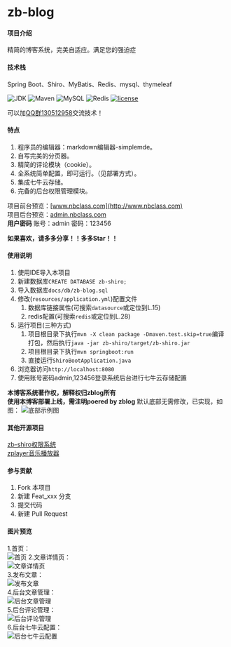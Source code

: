 # zb-blog

#### 项目介绍
精简的博客系统，完美自适应。满足您的强迫症<br/>
#### 技术栈
Spring Boot、Shiro、MyBatis、Redis、mysql、thymeleaf<br/>

![JDK](https://img.shields.io/badge/JDK-1.8-green.svg)
![Maven](https://img.shields.io/badge/Maven-3.3.9-green.svg)
![MySQL](https://img.shields.io/badge/MySQL-5.6.24-green.svg)
![Redis](https://img.shields.io/badge/Redis-3.0.503-green.svg)
[![license](https://img.shields.io/badge/license-MIT-yellow.svg)](https://gitee.com/supperzh/zb-shiro/blob/master/LICENSE)

可以加[QQ群130512958](http://shang.qq.com/wpa/qunwpa?idkey=dad3420aea2111ee98653f703f61bc504bfcd6dd85d1766a344523d7e353ad43)交流技术！

#### 特点
1. 程序员的编辑器：markdown编辑器-simplemde。
2. 自写完美的分页器。
3. 精简的评论模块（cookie）。
4. 全系统简单配置，即可运行。（见部署方式）。
5. 集成七牛云存储。
6. 完备的后台权限管理模块。

项目前台预览：[www.nbclass.com](http://www.nbclass.com)<br/>
项目后台预览：[admin.nbclass.com](http://admin.nbclass.com)<br/>
**用户密码**
账号：admin 密码：123456<br/>

**如果喜欢，请多多分享！！多多Star！！**


#### 使用说明

1. 使用IDE导入本项目
2. 新建数据库`CREATE DATABASE zb-shiro;`
3. 导入数据库`docs/db/zb-blog.sql`
4. 修改(`resources/application.yml`)配置文件
   1. 数据库链接属性(可搜索`datasource`或定位到L.15) 
   2. redis配置(可搜索`redis`或定位到L.28)
5. 运行项目(三种方式)
   1. 项目根目录下执行`mvn -X clean package -Dmaven.test.skip=true`编译打包，然后执行`java -jar zb-shiro/target/zb-shiro.jar`
   2. 项目根目录下执行`mvn springboot:run`
   3. 直接运行`ShiroBootApplication.java`
6. 浏览器访问`http://localhost:8080`
7. 使用账号密码admin,123456登录系统后台进行七牛云存储配置



**本博客系统著作权，解释权归zblog所有**<br/>
**使用本博客部署上线，需注明poered by zblog**
默认底部无需修改，已实现，如图：
![底部示例图](https://gitee.com/supperzh/zb-blog/raw/master/docs/img/footer.png?v=1.0)



#### 其他开源项目
[zb-shiro权限系统](https://gitee.com/supperzh/zb-shiro)<br/>
[zplayer音乐播放器](https://gitee.com/supperzh/zplayer)

#### 参与贡献

1. Fork 本项目
2. 新建 Feat_xxx 分支
3. 提交代码
4. 新建 Pull Request

#### 图片预览

1.首页：<br/>![首页](https://gitee.com/supperzh/zb-blog/raw/master/docs/img/blog-index.png?v=1.0)
2.文章详情页：<br/>![文章详情页](https://gitee.com/supperzh/zb-blog/raw/master/docs/img/blog-article.png?v=1.0)
<br/>
3.发布文章：<br/>![发布文章](https://gitee.com/supperzh/zb-blog/raw/master/docs/img/admin-publish.png?v=1.0)
<br/>
4.后台文章管理：<br/>![后台文章管理](https://gitee.com/supperzh/zb-blog/raw/master/docs/img/admin-article.png?v=1.0)
<br/>
5.后台评论管理：<br/>![后台评论管理](https://gitee.com/supperzh/zb-blog/raw/master/docs/img/admin-comment.png?v=1.0)
<br/>
6.后台七牛云配置：<br/>![后台七牛云配置](https://gitee.com/supperzh/zb-blog/raw/master/docs/img/admin-qiniu.png?v=1.0)
<br/>


